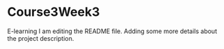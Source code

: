 # Course3Week3
E-learning
I am editing the README file. Adding some more details about the project description.
